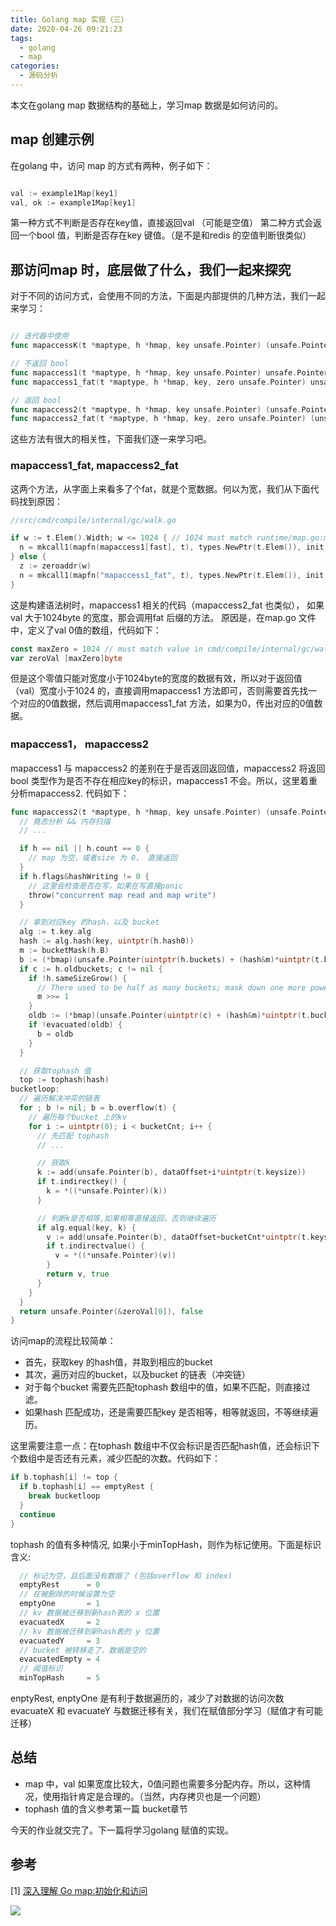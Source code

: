 ```yaml
---
title: Golang map 实现（三）
date: 2020-04-26 09:21:23
tags:
  - golang
  - map
categories:
  - 源码分析
---
```


本文在golang map 数据结构的基础上，学习map 数据是如何访问的。

<!--more-->

## map 创建示例

在golang 中，访问 map 的方式有两种，例子如下：

```go

val := example1Map[key1]
val, ok := example1Map[key1]
```

第一种方式不判断是否存在key值，直接返回val （可能是空值）
第二种方式会返回一个bool 值，判断是否存在key 键值。（是不是和redis 的空值判断很类似）

## 那访问map 时，底层做了什么，我们一起来探究

对于不同的访问方式，会使用不同的方法，下面是内部提供的几种方法，我们一起来学习：

```go

// 迭代器中使用
func mapaccessK(t *maptype, h *hmap, key unsafe.Pointer) (unsafe.Pointer, unsafe.Pointer){}

// 不返回 bool
func mapaccess1(t *maptype, h *hmap, key unsafe.Pointer) unsafe.Pointer {}
func mapaccess1_fat(t *maptype, h *hmap, key, zero unsafe.Pointer) unsafe.Pointer {}

// 返回 bool
func mapaccess2(t *maptype, h *hmap, key unsafe.Pointer) (unsafe.Pointer, bool) {}
func mapaccess2_fat(t *maptype, h *hmap, key, zero unsafe.Pointer) (unsafe.Pointer, bool) {}
```

这些方法有很大的相关性，下面我们逐一来学习吧。

### mapaccess1_fat, mapaccess2_fat

这两个方法，从字面上来看多了个fat，就是个宽数据。何以为宽，我们从下面代码找到原因：

```go
//src/cmd/compile/internal/gc/walk.go

if w := t.Elem().Width; w <= 1024 { // 1024 must match runtime/map.go:maxZero
  n = mkcall1(mapfn(mapaccess1[fast], t), types.NewPtr(t.Elem()), init, typename(t), map_, key)
} else {
  z := zeroaddr(w)
  n = mkcall1(mapfn("mapaccess1_fat", t), types.NewPtr(t.Elem()), init, typename(t), map_, key, z)
}
```

这是构建语法树时，mapaccess1 相关的代码（mapaccess2_fat 也类似）， 如果val 大于1024byte 的宽度，那会调用fat 后缀的方法。
原因是，在map.go 文件中，定义了val 0值的数组，代码如下：

```go
const maxZero = 1024 // must match value in cmd/compile/internal/gc/walk.go
var zeroVal [maxZero]byte
```

但是这个零值只能对宽度小于1024byte的宽度的数据有效，所以对于返回值（val）宽度小于1024 的，直接调用mapaccess1 方法即可，否则需要首先找一个对应的0值数据，然后调用mapaccess1_fat 方法，如果为0，传出对应的0值数据。

### mapaccess1， mapaccess2

mapaccess1 与 mapaccess2 的差别在于是否返回返回值，mapaccess2 将返回bool 类型作为是否不存在相应key的标识，mapaccess1 不会。所以，这里着重分析mapaccess2. 代码如下：

```go
func mapaccess2(t *maptype, h *hmap, key unsafe.Pointer) (unsafe.Pointer, bool) {
  // 竟态分析 && 内存扫描
  // ...

  if h == nil || h.count == 0 {
    // map 为空，或者size 为 0， 直接返回
  }
  if h.flags&hashWriting != 0 {
    // 这里会检查是否在写，如果在写直接panic
    throw("concurrent map read and map write")
  }

  // 拿到对应key 的hash，以及 bucket
  alg := t.key.alg
  hash := alg.hash(key, uintptr(h.hash0))
  m := bucketMask(h.B)
  b := (*bmap)(unsafe.Pointer(uintptr(h.buckets) + (hash&m)*uintptr(t.bucketsize)))
  if c := h.oldbuckets; c != nil {
    if !h.sameSizeGrow() {
      // There used to be half as many buckets; mask down one more power of two.
      m >>= 1
    }
    oldb := (*bmap)(unsafe.Pointer(uintptr(c) + (hash&m)*uintptr(t.bucketsize)))
    if !evacuated(oldb) {
      b = oldb
    }
  }

  // 获取tophash 值
  top := tophash(hash)
bucketloop:
  // 遍历解决冲突的链表
  for ; b != nil; b = b.overflow(t) {
    // 遍历每个bucket 上的kv
    for i := uintptr(0); i < bucketCnt; i++ {
      // 先匹配 tophash
      // ...

      // 获取k
      k := add(unsafe.Pointer(b), dataOffset+i*uintptr(t.keysize))
      if t.indirectkey() {
        k = *((*unsafe.Pointer)(k))
      }

      // 判断k是否相等,如果相等直接返回，否则继续遍历
      if alg.equal(key, k) {
        v := add(unsafe.Pointer(b), dataOffset+bucketCnt*uintptr(t.keysize)+i*uintptr(t.valuesize))
        if t.indirectvalue() {
          v = *((*unsafe.Pointer)(v))
        }
        return v, true
      }
    }
  }
  return unsafe.Pointer(&zeroVal[0]), false
}
```

访问map的流程比较简单：

- 首先，获取key 的hash值，并取到相应的bucket
- 其次，遍历对应的bucket，以及bucket 的链表（冲突链）
- 对于每个bucket 需要先匹配tophash 数组中的值，如果不匹配，则直接过滤。
- 如果hash 匹配成功，还是需要匹配key 是否相等，相等就返回，不等继续遍历。

这里需要注意一点：在tophash 数组中不仅会标识是否匹配hash值，还会标识下个数组中是否还有元素，减少匹配的次数。代码如下：

```go
if b.tophash[i] != top {
  if b.tophash[i] == emptyRest {
    break bucketloop
  }
  continue
}
```

tophash 的值有多种情况, 如果小于minTopHash，则作为标记使用。下面是标识含义:

```go
  // 标记为空，且后面没有数据了 (包括overflow 和 index)
  emptyRest      = 0 
  // 在被删除的时候设置为空
  emptyOne       = 1 
  // kv 数据被迁移到新hash表的 x 位置
  evacuatedX     = 2 
  // kv 数据被迁移到新hash表的 y 位置
  evacuatedY     = 3 
  // bucket 被转移走了，数据是空的
  evacuatedEmpty = 4 
  // 阈值标识
  minTopHash     = 5 
```


enptyRest, enptyOne 是有利于数据遍历的，减少了对数据的访问次数
evacuateX 和 evacuateY 与数据迁移有关，我们在赋值部分学习（赋值才有可能迁移）

## 总结

- map 中，val 如果宽度比较大，0值问题也需要多分配内存。所以，这种情况，使用指针肯定是合理的。（当然，内存拷贝也是一个问题）
- tophash 值的含义参考第一篇 bucket章节

今天的作业就交完了。下一篇将学习golang 赋值的实现。

## 参考

[1] [深入理解 Go map:初始化和访问](https://eddycjy.com/posts/go/map/2019-03-05-map-access/)

![](/images/weixin_logo.png)
